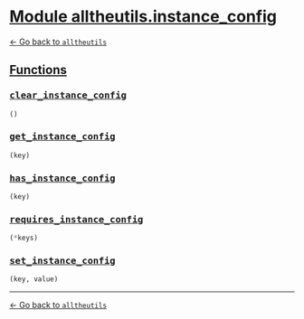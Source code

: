 <h1 id=""><a href="#">Module alltheutils.instance_config</a></h1>

[← Go back to `alltheutils`](./index.md)

<h2 id="functions"><a href="#functions">Functions</a></h2>

<h3 id="functions-clear_instance_config"><a href="#functions-clear_instance_config"><pre>clear_instance_config</pre></a></h3>

```python
()
```

<h3 id="functions-get_instance_config"><a href="#functions-get_instance_config"><pre>get_instance_config</pre></a></h3>

```python
(key)
```

<h3 id="functions-has_instance_config"><a href="#functions-has_instance_config"><pre>has_instance_config</pre></a></h3>

```python
(key)
```

<h3 id="functions-requires_instance_config"><a href="#functions-requires_instance_config"><pre>requires_instance_config</pre></a></h3>

```python
(*keys)
```

<h3 id="functions-set_instance_config"><a href="#functions-set_instance_config"><pre>set_instance_config</pre></a></h3>

```python
(key, value)
```

---

[← Go back to `alltheutils`](./index.md)